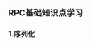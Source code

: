 <!--
 * @Author: 王伟
 * @Date: 2020-09-29 10:32:56
 * @LastEditTime: 2020-10-18 18:56:04
 * @LastEditors: Please set LastEditors
 * @Description: In User Settings Edit
 * @FilePath: README.md
-->

### RPC基础知识点学习

#### 1.序列化